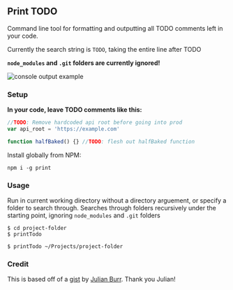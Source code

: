 ## Print TODO

Command line tool for formatting and outputting all TODO comments left in your code.

Currently the search string is `TODO`, taking the entire line after TODO

**`node_modules` and `.git` folders are currently ignored!**

![console output example](https://i.imgur.com/ncmiSx2.png)

### Setup

**In your code, leave TODO comments like this:**
```javascript
//TODO: Remove hardcoded api root before going into prod
var api_root = 'https://example.com'

function halfBaked() {} //TODO: flesh out halfBaked function
```

Install globally from NPM:

`npm i -g print`


### Usage

Run in current working directory without a directory arguement, or specify a folder to search through. Searches through folders recursively under the starting point, ignoring `node_modules` and `.git` folders

```
$ cd project-folder
$ printTodo

$ printTodo ~/Projects/project-folder

```

### Credit
This is based off of a [gist](https://gist.github.com/julianburr/5fa7d4e3e22773f035ee7a62e97f1d59) by [Julian Burr](https://github.com/julianburr). Thank you Julian!


